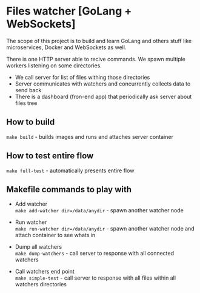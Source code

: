 # Files watcher [GoLang + WebSockets]

The scope of this project is to build and learn GoLang and others stuff like microservices, Docker and WebSockets as well.

There is one HTTP server able to recive commands. We spawn multiple workers listening on some directories. 
* We call server for list of files withing those directories  
* Server communicates with watchers and concurrently collects data to send back
* There is a dashboard (fron-end app) that periodically ask server about files tree

## How to build
`make build` - builds images and runs and attaches server container

## How to test entire flow
`make full-test` - automatically presents entire flow

## Makefile commands to play with

* Add watcher  
`make add-watcher dir=/data/anydir` - spawn another watcher node

* Run watcher  
`make run-watcher dir=/data/anydir` - spawn another watcher node and attach container to see whats in

* Dump all watchers  
`make dump-watchers` - call server to response with all connected watchers

* Call watchers end point  
`make simple-test` - call server to response with all files within all watchers directories
